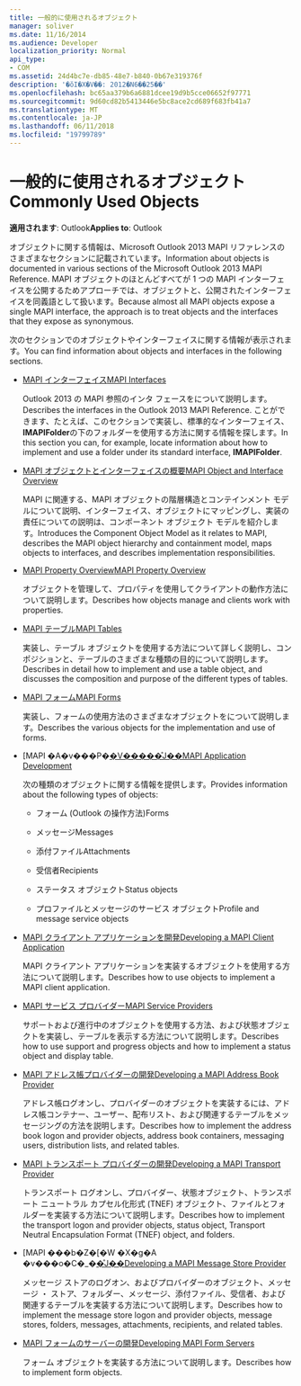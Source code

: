 ```yaml
---
title: 一般的に使用されるオブジェクト
manager: soliver
ms.date: 11/16/2014
ms.audience: Developer
localization_priority: Normal
api_type:
- COM
ms.assetid: 24d4bc7e-db85-48e7-b840-0b67e319376f
description: '�ŏI�X�V��: 2012�N6��25��'
ms.openlocfilehash: bc65aa379b6a6881dcee19d9b5cce06652f97771
ms.sourcegitcommit: 9d60cd82b5413446e5bc8ace2cd689f683fb41a7
ms.translationtype: MT
ms.contentlocale: ja-JP
ms.lasthandoff: 06/11/2018
ms.locfileid: "19799789"
---
```

# <a name="commonly-used-objects"></a><span data-ttu-id="aa158-103">一般的に使用されるオブジェクト</span><span class="sxs-lookup"><span data-stu-id="aa158-103">Commonly Used Objects</span></span>

  
  
<span data-ttu-id="aa158-104">**適用されます**: Outlook</span><span class="sxs-lookup"><span data-stu-id="aa158-104">**Applies to**: Outlook</span></span> 
  
<span data-ttu-id="aa158-105">オブジェクトに関する情報は、Microsoft Outlook 2013 MAPI リファレンスのさまざまなセクションに記載されています。</span><span class="sxs-lookup"><span data-stu-id="aa158-105">Information about objects is documented in various sections of the Microsoft Outlook 2013 MAPI Reference.</span></span> <span data-ttu-id="aa158-106">MAPI オブジェクトのほとんどすべてが 1 つの MAPI インターフェイスを公開するためアプローチでは、オブジェクトと、公開されたインターフェイスを同義語として扱います。</span><span class="sxs-lookup"><span data-stu-id="aa158-106">Because almost all MAPI objects expose a single MAPI interface, the approach is to treat objects and the interfaces that they expose as synonymous.</span></span>
  
<span data-ttu-id="aa158-107">次のセクションでのオブジェクトやインターフェイスに関する情報が表示されます。</span><span class="sxs-lookup"><span data-stu-id="aa158-107">You can find information about objects and interfaces in the following sections.</span></span>
  
- [<span data-ttu-id="aa158-108">MAPI インターフェイス</span><span class="sxs-lookup"><span data-stu-id="aa158-108">MAPI Interfaces</span></span>](mapi-interfaces.md)
    
    <span data-ttu-id="aa158-109">Outlook 2013 の MAPI 参照のインタ フェースをについて説明します。</span><span class="sxs-lookup"><span data-stu-id="aa158-109">Describes the interfaces in the Outlook 2013 MAPI Reference.</span></span> <span data-ttu-id="aa158-110">ことができます、たとえば、このセクションで実装し、標準的なインターフェイス、 **IMAPIFolder**の下のフォルダーを使用する方法に関する情報を探します。</span><span class="sxs-lookup"><span data-stu-id="aa158-110">In this section you can, for example, locate information about how to implement and use a folder under its standard interface, **IMAPIFolder**.</span></span>
    
- [<span data-ttu-id="aa158-111">MAPI オブジェクトとインターフェイスの概要</span><span class="sxs-lookup"><span data-stu-id="aa158-111">MAPI Object and Interface Overview</span></span>](mapi-object-and-interface-overview.md)
    
    <span data-ttu-id="aa158-112">MAPI に関連する、MAPI オブジェクトの階層構造とコンテインメント モデルについて説明、インターフェイス、オブジェクトにマッピングし、実装の責任についての説明は、コンポーネント オブジェクト モデルを紹介します。</span><span class="sxs-lookup"><span data-stu-id="aa158-112">Introduces the Component Object Model as it relates to MAPI, describes the MAPI object hierarchy and containment model, maps objects to interfaces, and describes implementation responsibilities.</span></span>
    
- [<span data-ttu-id="aa158-113">MAPI Property Overview</span><span class="sxs-lookup"><span data-stu-id="aa158-113">MAPI Property Overview</span></span>](mapi-property-overview.md)
    
    <span data-ttu-id="aa158-114">オブジェクトを管理して、プロパティを使用してクライアントの動作方法について説明します。</span><span class="sxs-lookup"><span data-stu-id="aa158-114">Describes how objects manage and clients work with properties.</span></span>
    
- [<span data-ttu-id="aa158-115">MAPI テーブル</span><span class="sxs-lookup"><span data-stu-id="aa158-115">MAPI Tables</span></span>](mapi-tables.md)
    
    <span data-ttu-id="aa158-116">実装し、テーブル オブジェクトを使用する方法について詳しく説明し、コンポジションと、テーブルのさまざまな種類の目的について説明します。</span><span class="sxs-lookup"><span data-stu-id="aa158-116">Describes in detail how to implement and use a table object, and discusses the composition and purpose of the different types of tables.</span></span>
    
- [<span data-ttu-id="aa158-117">MAPI フォーム</span><span class="sxs-lookup"><span data-stu-id="aa158-117">MAPI Forms</span></span>](mapi-forms.md)
    
    <span data-ttu-id="aa158-118">実装し、フォームの使用方法のさまざまなオブジェクトをについて説明します。</span><span class="sxs-lookup"><span data-stu-id="aa158-118">Describes the various objects for the implementation and use of forms.</span></span>
    
- <span data-ttu-id="aa158-119">[MAPI �A�v���P�[�V�����̊J��](mapi-application-development.md)</span><span class="sxs-lookup"><span data-stu-id="aa158-119">[MAPI Application Development](mapi-application-development.md)</span></span>
    
    <span data-ttu-id="aa158-120">次の種類のオブジェクトに関する情報を提供します。</span><span class="sxs-lookup"><span data-stu-id="aa158-120">Provides information about the following types of objects:</span></span>
    
  - <span data-ttu-id="aa158-121">フォーム (Outlook の操作方法)</span><span class="sxs-lookup"><span data-stu-id="aa158-121">Forms</span></span>
    
  - <span data-ttu-id="aa158-122">メッセージ</span><span class="sxs-lookup"><span data-stu-id="aa158-122">Messages</span></span>
    
  - <span data-ttu-id="aa158-123">添付ファイル</span><span class="sxs-lookup"><span data-stu-id="aa158-123">Attachments</span></span>
    
  - <span data-ttu-id="aa158-124">受信者</span><span class="sxs-lookup"><span data-stu-id="aa158-124">Recipients</span></span>
    
  - <span data-ttu-id="aa158-125">ステータス オブジェクト</span><span class="sxs-lookup"><span data-stu-id="aa158-125">Status objects</span></span>
    
  - <span data-ttu-id="aa158-126">プロファイルとメッセージのサービス オブジェクト</span><span class="sxs-lookup"><span data-stu-id="aa158-126">Profile and message service objects</span></span>
    
- [<span data-ttu-id="aa158-127">MAPI クライアント アプリケーションを開発</span><span class="sxs-lookup"><span data-stu-id="aa158-127">Developing a MAPI Client Application</span></span>](developing-a-mapi-client-application.md)
    
    <span data-ttu-id="aa158-128">MAPI クライアント アプリケーションを実装するオブジェクトを使用する方法について説明します。</span><span class="sxs-lookup"><span data-stu-id="aa158-128">Describes how to use objects to implement a MAPI client application.</span></span>
    
- [<span data-ttu-id="aa158-129">MAPI サービス プロバイダー</span><span class="sxs-lookup"><span data-stu-id="aa158-129">MAPI Service Providers</span></span>](mapi-service-providers.md)
    
    <span data-ttu-id="aa158-130">サポートおよび進行中のオブジェクトを使用する方法、および状態オブジェクトを実装し、テーブルを表示する方法について説明します。</span><span class="sxs-lookup"><span data-stu-id="aa158-130">Describes how to use support and progress objects and how to implement a status object and display table.</span></span>
    
- [<span data-ttu-id="aa158-131">MAPI アドレス帳プロバイダーの開発</span><span class="sxs-lookup"><span data-stu-id="aa158-131">Developing a MAPI Address Book Provider</span></span>](developing-a-mapi-address-book-provider.md)
    
    <span data-ttu-id="aa158-132">アドレス帳ログオンし、プロバイダーのオブジェクトを実装するには、アドレス帳コンテナー、ユーザー、配布リスト、および関連するテーブルをメッセージングの方法を説明します。</span><span class="sxs-lookup"><span data-stu-id="aa158-132">Describes how to implement the address book logon and provider objects, address book containers, messaging users, distribution lists, and related tables.</span></span>
    
- [<span data-ttu-id="aa158-133">MAPI トランスポート プロバイダーの開発</span><span class="sxs-lookup"><span data-stu-id="aa158-133">Developing a MAPI Transport Provider</span></span>](developing-a-mapi-transport-provider.md)
    
    <span data-ttu-id="aa158-134">トランスポート ログオンし、プロバイダー、状態オブジェクト、トランスポート ニュートラル カプセル化形式 (TNEF) オブジェクト、ファイルとフォルダーを実装する方法について説明します。</span><span class="sxs-lookup"><span data-stu-id="aa158-134">Describes how to implement the transport logon and provider objects, status object, Transport Neutral Encapsulation Format (TNEF) object, and folders.</span></span>
    
- <span data-ttu-id="aa158-135">[MAPI ���b�Z�[�W �X�g�A �v���o�C�_�[�̊J��](developing-a-mapi-message-store-provider.md)</span><span class="sxs-lookup"><span data-stu-id="aa158-135">[Developing a MAPI Message Store Provider](developing-a-mapi-message-store-provider.md)</span></span>
    
    <span data-ttu-id="aa158-136">メッセージ ストアのログオン、およびプロバイダーのオブジェクト、メッセージ ・ ストア、フォルダー、メッセージ、添付ファイル、受信者、および関連するテーブルを実装する方法について説明します。</span><span class="sxs-lookup"><span data-stu-id="aa158-136">Describes how to implement the message store logon and provider objects, message stores, folders, messages, attachments, recipients, and related tables.</span></span>
    
- [<span data-ttu-id="aa158-137">MAPI フォームのサーバーの開発</span><span class="sxs-lookup"><span data-stu-id="aa158-137">Developing MAPI Form Servers</span></span>](developing-mapi-form-servers.md)
    
    <span data-ttu-id="aa158-138">フォーム オブジェクトを実装する方法について説明します。</span><span class="sxs-lookup"><span data-stu-id="aa158-138">Describes how to implement form objects.</span></span>
    

